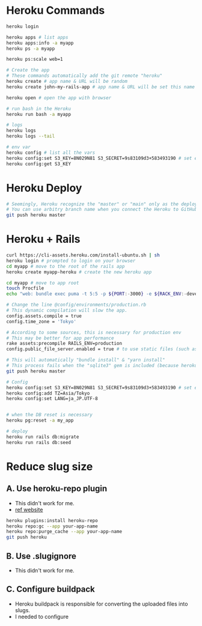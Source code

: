 # Heroku Commands

```sh
heroku login

heroku apps # list apps
heroku apps:info -a myapp
heroku ps -a myapp

heroku ps:scale web=1

# Create the app
# These commands automatically add the git remote "heroku"
heroku create # app name & URL will be random
heroku create john-my-rails-app # app name & URL will be set this name

heroku open # open the app with browser

# run bash in the Heroku
heroku run bash -a myapp

# logs
heroku logs
heroku logs --tail

# env var
heroku config # list all the vars
heroku config:set S3_KEY=8N029N81 S3_SECRET=9s83109d3+583493190 # set env var
heroku config:get S3_KEY

```

# Heroku Deploy

```sh
# Seemingly, Heroku recognize the "master" or "main" only as the deployable path.
# You can use arbitry branch name when you connect the Heroku to GitHub.
git push heroku master

```

# Heroku + Rails


```sh
curl https://cli-assets.heroku.com/install-ubuntu.sh | sh 
heroku login # prompted to login on your browser
cd myapp # move to the root of the rails app
heroku create myapp-heroku # create the new heroku app

cd myapp # move to app root
touch Procfile
echo "web: bundle exec puma -t 5:5 -p ${PORT:-3000} -e ${RACK_ENV:-development}" >> Procfile

# Change the line @config/environments/production.rb
# This dynamic compilation will slow the app.
config.assets.compile = true
config.time_zone = 'Tokyo'

# According to some sources, this is necessary for production env
# This may be better for app performance
rake assets:precompile RAILS_ENV=production
config.public_file_server.enabled = true # to use static files (such as images)

# This will automatically "bundle install" & "yarn install"
# This process fails when the "sqlite3" gem is included (because heroku doesn't support it)
git push heroku master 

# Config
heroku config:set S3_KEY=8N029N81 S3_SECRET=9s83109d3+583493190 # set env var
heroku config:add TZ=Asia/Tokyo
heroku config:set LANG=ja_JP.UTF-8


# when the DB reset is necessary
heroku pg:reset -a my_app

# deploy
heroku run rails db:migrate
heroku run rails db:seed

```

# Reduce slug size

## A. Use heroku-repo plugin

- This didn't work for me.
- [ref website](https://thoughtbot.com/blog/how-to-reduce-a-large-heroku-compiled-slug-size)

```sh
heroku plugins:install heroku-repo 
heroku repo:gc --app your-app-name
heroku repo:purge_cache --app your-app-name 
git push heroku
```

## B. Use .slugignore

- This didn't work for me.

## C. Configure buildpack

- Heroku buildpack is responsible for converting the uploaded files into slugs.
- I needed to configure 
